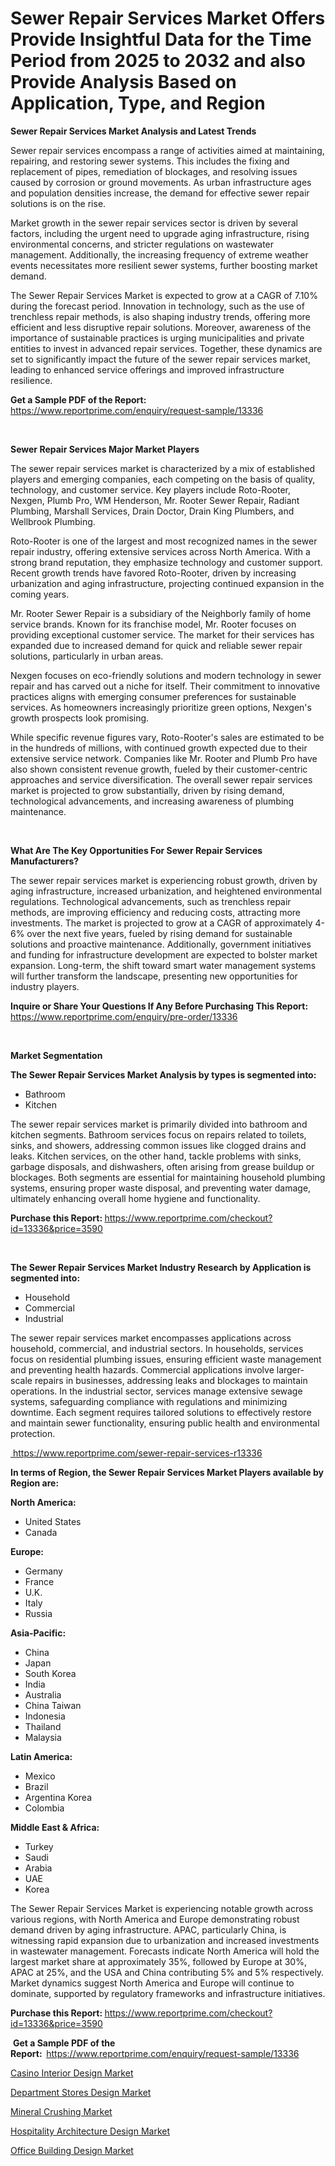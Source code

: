 <p><h1>Sewer Repair Services Market Offers Provide Insightful Data for the Time Period from 2025 to 2032 and also Provide Analysis Based on Application, Type, and Region</h1></p><p><strong>Sewer Repair Services Market Analysis and Latest Trends</strong></p>
<p><p>Sewer repair services encompass a range of activities aimed at maintaining, repairing, and restoring sewer systems. This includes the fixing and replacement of pipes, remediation of blockages, and resolving issues caused by corrosion or ground movements. As urban infrastructure ages and population densities increase, the demand for effective sewer repair solutions is on the rise.</p><p>Market growth in the sewer repair services sector is driven by several factors, including the urgent need to upgrade aging infrastructure, rising environmental concerns, and stricter regulations on wastewater management. Additionally, the increasing frequency of extreme weather events necessitates more resilient sewer systems, further boosting market demand.</p><p>The Sewer Repair Services Market is expected to grow at a CAGR of 7.10% during the forecast period. Innovation in technology, such as the use of trenchless repair methods, is also shaping industry trends, offering more efficient and less disruptive repair solutions. Moreover, awareness of the importance of sustainable practices is urging municipalities and private entities to invest in advanced repair services. Together, these dynamics are set to significantly impact the future of the sewer repair services market, leading to enhanced service offerings and improved infrastructure resilience.</p></p>
<p><strong>Get a Sample PDF of the Report:&nbsp;</strong> <a href="https://www.reportprime.com/enquiry/request-sample/13336?utm_campaign=1134&utm_medium=2&utm_source=Github&utm_content=ia&utm_term=20032025&utm_id=sewer-repair-services">https://www.reportprime.com/enquiry/request-sample/13336</a></p>
<p>&nbsp;</p>
<p><strong>Sewer Repair Services Major Market Players</strong></p>
<p><p>The sewer repair services market is characterized by a mix of established players and emerging companies, each competing on the basis of quality, technology, and customer service. Key players include Roto-Rooter, Nexgen, Plumb Pro, WM Henderson, Mr. Rooter Sewer Repair, Radiant Plumbing, Marshall Services, Drain Doctor, Drain King Plumbers, and Wellbrook Plumbing.</p><p>Roto-Rooter is one of the largest and most recognized names in the sewer repair industry, offering extensive services across North America. With a strong brand reputation, they emphasize technology and customer support. Recent growth trends have favored Roto-Rooter, driven by increasing urbanization and aging infrastructure, projecting continued expansion in the coming years.</p><p>Mr. Rooter Sewer Repair is a subsidiary of the Neighborly family of home service brands. Known for its franchise model, Mr. Rooter focuses on providing exceptional customer service. The market for their services has expanded due to increased demand for quick and reliable sewer repair solutions, particularly in urban areas.</p><p>Nexgen focuses on eco-friendly solutions and modern technology in sewer repair and has carved out a niche for itself. Their commitment to innovative practices aligns with emerging consumer preferences for sustainable services. As homeowners increasingly prioritize green options, Nexgen's growth prospects look promising.</p><p>While specific revenue figures vary, Roto-Rooter's sales are estimated to be in the hundreds of millions, with continued growth expected due to their extensive service network. Companies like Mr. Rooter and Plumb Pro have also shown consistent revenue growth, fueled by their customer-centric approaches and service diversification. The overall sewer repair services market is projected to grow substantially, driven by rising demand, technological advancements, and increasing awareness of plumbing maintenance.</p></p>
<p>&nbsp;</p>
<p><strong>What Are The Key Opportunities For Sewer Repair Services Manufacturers?</strong></p>
<p><p>The sewer repair services market is experiencing robust growth, driven by aging infrastructure, increased urbanization, and heightened environmental regulations. Technological advancements, such as trenchless repair methods, are improving efficiency and reducing costs, attracting more investments. The market is projected to grow at a CAGR of approximately 4-6% over the next five years, fueled by rising demand for sustainable solutions and proactive maintenance. Additionally, government initiatives and funding for infrastructure development are expected to bolster market expansion. Long-term, the shift toward smart water management systems will further transform the landscape, presenting new opportunities for industry players.</p></p>
<p><strong>Inquire or Share Your Questions If Any Before Purchasing This Report:</strong> <a href="https://www.reportprime.com/enquiry/pre-order/13336?utm_campaign=1134&utm_medium=2&utm_source=Github&utm_content=ia&utm_term=20032025&utm_id=sewer-repair-services">https://www.reportprime.com/enquiry/pre-order/13336</a></p>
<p>&nbsp;</p>
<p><strong>Market Segmentation</strong></p>
<p><strong>The Sewer Repair Services Market Analysis by types is segmented into:</strong></p>
<p><ul><li>Bathroom</li><li>Kitchen</li></ul></p>
<p><p>The sewer repair services market is primarily divided into bathroom and kitchen segments. Bathroom services focus on repairs related to toilets, sinks, and showers, addressing common issues like clogged drains and leaks. Kitchen services, on the other hand, tackle problems with sinks, garbage disposals, and dishwashers, often arising from grease buildup or blockages. Both segments are essential for maintaining household plumbing systems, ensuring proper waste disposal, and preventing water damage, ultimately enhancing overall home hygiene and functionality.</p></p>
<p><strong>Purchase this Report:&nbsp;</strong><a href="https://www.reportprime.com/checkout?id=13336&price=3590&utm_campaign=1134&utm_medium=2&utm_source=Github&utm_content=ia&utm_term=20032025&utm_id=sewer-repair-services">https://www.reportprime.com/checkout?id=13336&price=3590</a></p>
<p>&nbsp;</p>
<p><strong>The Sewer Repair Services Market Industry Research by Application is segmented into:</strong></p>
<p><ul><li>Household</li><li>Commercial</li><li>Industrial</li></ul></p>
<p><p>The sewer repair services market encompasses applications across household, commercial, and industrial sectors. In households, services focus on residential plumbing issues, ensuring efficient waste management and preventing health hazards. Commercial applications involve larger-scale repairs in businesses, addressing leaks and blockages to maintain operations. In the industrial sector, services manage extensive sewage systems, safeguarding compliance with regulations and minimizing downtime. Each segment requires tailored solutions to effectively restore and maintain sewer functionality, ensuring public health and environmental protection.</p></p>
<p><a href="https://www.reportprime.com/sewer-repair-services-r13336?utm_campaign=1134&utm_medium=2&utm_source=Github&utm_content=ia&utm_term=20032025&utm_id=sewer-repair-services">&nbsp;https://www.reportprime.com/sewer-repair-services-r13336</a></p>
<p><strong>In terms of Region, the Sewer Repair Services Market Players available by Region are:</strong></p>
<p>
    <p> <strong> North America: </strong>
        <ul>
            <li>United States</li>
            <li>Canada</li>
        </ul>
        </p> 
    <p> <strong> Europe: </strong>
        <ul>
            <li>Germany</li>
            <li>France</li>
            <li>U.K.</li>
            <li>Italy</li>
            <li>Russia</li>
        </ul>
        </p> 
    <p> <strong> Asia-Pacific: </strong>
        <ul>
            <li>China</li>
            <li>Japan</li>
            <li>South Korea</li>
            <li>India</li>
            <li>Australia</li>
            <li>China Taiwan</li>
            <li>Indonesia</li>
            <li>Thailand</li>
            <li>Malaysia</li>
        </ul>
        </p> 
    <p> <strong> Latin America: </strong>
        <ul>
            <li>Mexico</li>
            <li>Brazil</li>
            <li>Argentina Korea</li>
            <li>Colombia</li>
        </ul>
        </p> 
    <p> <strong> Middle East & Africa: </strong>
        <ul>
            <li>Turkey</li>
            <li>Saudi</li>
            <li>Arabia</li>
            <li>UAE</li>
            <li>Korea</li>
        </ul>
    </p>
    </p>
<p><p>The Sewer Repair Services Market is experiencing notable growth across various regions, with North America and Europe demonstrating robust demand driven by aging infrastructure. APAC, particularly China, is witnessing rapid expansion due to urbanization and increased investments in wastewater management. Forecasts indicate North America will hold the largest market share at approximately 35%, followed by Europe at 30%, APAC at 25%, and the USA and China contributing 5% and 5% respectively. Market dynamics suggest North America and Europe will continue to dominate, supported by regulatory frameworks and infrastructure initiatives.</p></p>
<p><strong>Purchase this Report: </strong><a href="https://www.reportprime.com/checkout?id=13336&price=3590&utm_campaign=1134&utm_medium=2&utm_source=Github&utm_content=ia&utm_term=20032025&utm_id=sewer-repair-services">https://www.reportprime.com/checkout?id=13336&price=3590</a></p>
<p>&nbsp;<strong>Get a Sample PDF of the Report:&nbsp;&nbsp;</strong><a href="https://www.reportprime.com/enquiry/request-sample/13336?utm_campaign=1134&utm_medium=2&utm_source=Github&utm_content=ia&utm_term=20032025&utm_id=sewer-repair-services">https://www.reportprime.com/enquiry/request-sample/13336</a></p>
<p><strong></strong></p>
<p><p><a href="https://github.com/kuziaaring40/Market-Research-Report-List-1/blob/main/casino-interior-design-market.md?utm_campaign=1134&utm_medium=2&utm_source=Github&utm_content=ia&utm_term=20032025&utm_id=sewer-repair-services">Casino Interior Design Market</a></p><p><a href="https://github.com/ujanoandryvw/Market-Research-Report-List-1/blob/main/department-stores-design-market.md?utm_campaign=1134&utm_medium=2&utm_source=Github&utm_content=ia&utm_term=20032025&utm_id=sewer-repair-services">Department Stores Design Market</a></p><p><a href="https://github.com/donnypolan/Market-Research-Report-List-1/blob/main/mineral-crushing-market.md?utm_campaign=1134&utm_medium=2&utm_source=Github&utm_content=ia&utm_term=20032025&utm_id=sewer-repair-services">Mineral Crushing Market</a></p><p><a href="https://github.com/hoganemken50/Market-Research-Report-List-1/blob/main/hospitality-architecture-design-market.md?utm_campaign=1134&utm_medium=2&utm_source=Github&utm_content=ia&utm_term=20032025&utm_id=sewer-repair-services">Hospitality Architecture Design Market</a></p><p><a href="https://github.com/zemonarutaep/Market-Research-Report-List-1/blob/main/office-building-design-market.md?utm_campaign=1134&utm_medium=2&utm_source=Github&utm_content=ia&utm_term=20032025&utm_id=sewer-repair-services">Office Building Design Market</a></p></p>